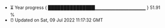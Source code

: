 - ⏳ Year progress { ███████████████▁▁▁▁▁▁▁▁▁▁▁▁▁▁▁ } 51.91 %
- ⏰ Updated on Sat, 09 Jul 2022 11:17:32 GMT

